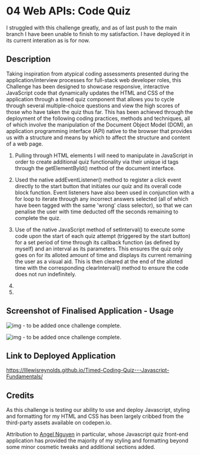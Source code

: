 # 04 Web APIs: Code Quiz

I struggled with this challenge greatly, and as of last push to the main branch I have been unable to finish to my satisfaction. I have deployed it in its current interation as is for now.

## Description

Taking inspiration from atypical coding assessments presented during the application/interview processes for full-stack web developer roles, this Challenge has been designed to showcase responsive, interactive JavaScript code that dynamically updates the HTML and CSS of the application through a timed quiz component that allows you to cycle through several multiple-choice questions and view the high scores of those who have taken the quiz thus far. This has been achieved through the deployment of the following coding practices, methods and techniques, all of which involve the manipulation of the Document Object Model (DOM), an application programming interface (API) native to the browser that provides us with a structure and means by which to affect the structure and content of a web page.

1. Pulling through HTML elements I will need to manipulate in JavaScript in order to create additional quiz functionality via their unique id tags through the getElementById() method of the document interface.

2. Used the native addEventListener() method to register a click event directly to the start button that initiates our quiz and its overall code block function. Event listeners have also been used in conjunction with a for loop to iterate through any incorrect answers selected (all of which have been tagged with the same 'wrong' class selector), so that we can penalise the user with time deducted off the seconds remaining to complete the quiz.

3. Use of the native JavaScript method of setInterval() to execute some code upon the start of each quiz attempt (triggered by the start button) for a set period of time through its callback function (as defined by myself) and an interval as its parameters. This ensures the quiz only goes on for its alloted amount of time and displays its current remaining the user as a visual aid. This is then cleared at the end of the alloted time with the corresponding clearInterval() method to ensure the code does not run indefinitely.

4. 

5. 

## Screenshot of Finalised Application - Usage

![img](./) - to be added once challenge complete.

![img](./) - to be added once challenge complete.

## Link to Deployed Application

https://lllewisreynolds.github.io/Timed-Coding-Quiz---Javascript-Fundamentals/

## Credits

As this challenge is testing our ability to use and deploy Javascript, styling and formatting for my HTML and CSS has been largely cribbed from the third-party assets available on codepen.io.

Attribution to [Angel Nguyen](https://codepen.io/AngelNguyen) in particular, whose Javascript quiz front-end application has provided the majority of my styling and formatting beyond some minor cosmetic tweaks and additional sections added.



